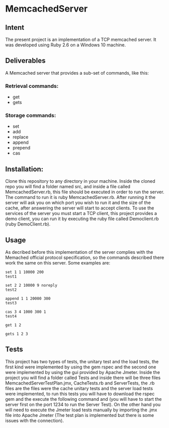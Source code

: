 # MemcachedServer

## Intent

The present project is an implementation of a TCP memcached server. It was developed using Ruby 2.6 on a Windows 10 machine.

## Deliverables

A Memcached server that provides a sub-set of commands, like this:

### Retrieval commands:
- get
- gets

### Storage commands:
- set
- add
- replace
- append
- prepend
- cas

## Installation:

Clone this repository to any directory in your machine. Inside the cloned repo you will find a folder named src, and inside a file called MemcachedServer.rb,
this file should be executed in order to run the server. The command to run it is ruby MemcachedServer.rb. After running it the server will ask you on which port
you wish to run it and the size of the cache, after answering the server will start to accept clients. To use the services of the server you must start a TCP client,
this project provides a demo client, you can run it by executing the ruby file called Democlient.rb (ruby DemoClient.rb).

## Usage

As decribed before this implementation of the server complies with the Memached official protocol specification, so the commands described there work the same on this server. Some examples are:
```
set 1 1 10000 200
test1
```

```
set 2 2 10000 9 noreply
test2
```

```
append 1 1 20000 300
test3
```

```
cas 3 4 1000 300 1
test4
```

```
get 1 2
```

```
gets 1 2 3
```

## Tests

This project has two types of tests, the unitary test and the load tests, the first kind were implemented by using the gem rspec and the second one were implemented by using the gui provided by Apache Jmeter. Inside the project you will find a folder called Tests and inside there will be three files MemcachedServerTestPlan.jmx, CacheTests.rb and ServerTests, the .rb files are the files were the cache unitary tests and the server load tests were implemented, to run this tests you will have to download the rspec gem and the execute the following command <rspec CahceTests.rb> and <rspec ServerTests.rb> (you will have to start the server first on the port 1234 to run the Server Test). On the other hand you will need to execute the Jmeter load tests manually by importing the .jmx file into Apache Jmeter (The test plan is implemented but there is some issues with the connection).
	 
